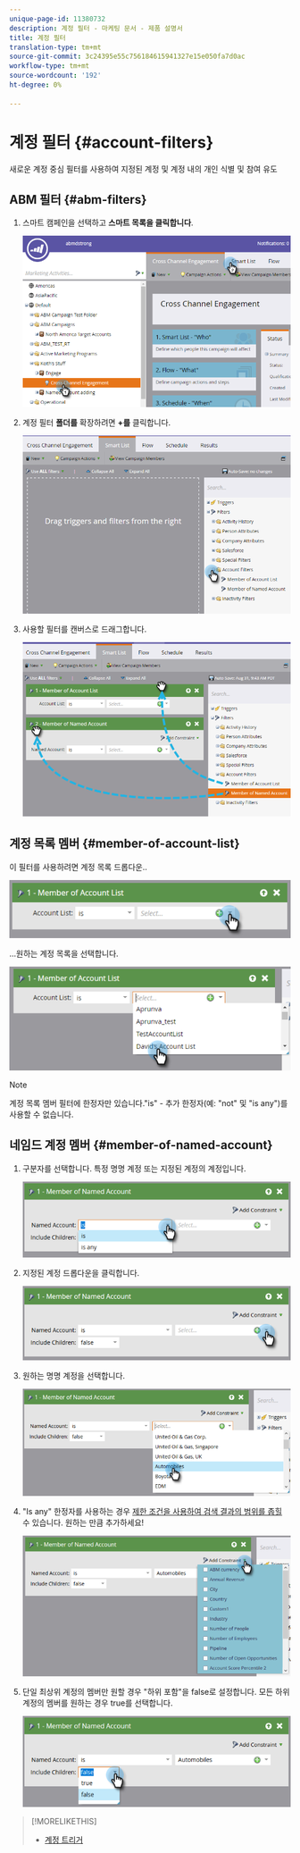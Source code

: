 ```yaml
---
unique-page-id: 11380732
description: 계정 필터 - 마케팅 문서 - 제품 설명서
title: 계정 필터
translation-type: tm+mt
source-git-commit: 3c24395e55c756184615941327e15e050fa7d0ac
workflow-type: tm+mt
source-wordcount: '192'
ht-degree: 0%

---
```



# 계정 필터 {#account-filters}

새로운 계정 중심 필터를 사용하여 지정된 계정 및 계정 내의 개인 식별 및 참여 유도

## ABM 필터 {#abm-filters}

1. 스마트 캠페인을 선택하고 **스마트 목록을 클릭합니다**.

   ![](assets/one.png)

1. 계정 필터 **폴더를** 확장하려면 **+를** 클릭합니다.

   ![](assets/two.png)

1. 사용할 필터를 캔버스로 드래그합니다.

   ![](assets/three.png)

## 계정 목록 멤버 {#member-of-account-list}

이 필터를 사용하려면 계정 목록 드롭다운..

![](assets/four.png)

...원하는 계정 목록을 선택합니다.

![](assets/five.png)

>[!NOTE]
>
>계정 목록 멤버 필터에 한정자만 있습니다.&quot;is&quot; - 추가 한정자(예: &quot;not&quot; 및 &quot;is any&quot;)를 사용할 수 없습니다.

## 네임드 계정 멤버 {#member-of-named-account}

1. 구분자를 선택합니다. 특정 명명 계정 또는 지정된 계정의 계정입니다.

   ![](assets/six.png)

1. 지정된 계정 드롭다운을 클릭합니다.

   ![](assets/seven.png)

1. 원하는 명명 계정을 선택합니다.

   ![](assets/eight.png)

1. &quot;Is any&quot; 한정자를 사용하는 경우 [제한 조건을 사용하여 검색 결과의 범위를 좁힐](http://docs.marketo.com/display/DOCS/Add+a+Constraint+to+a+Smart+List+Filter) 수 있습니다. 원하는 만큼 추가하세요!

   ![](assets/nine.png)

1. 단일 최상위 계정의 멤버만 원할 경우 &quot;하위 포함&quot;을 false로 설정합니다. 모든 하위 계정의 멤버를 원하는 경우 true를 선택합니다.

   ![](assets/ten.png)

>[!MORELIKETHIS]
>
>* [계정 트리거](account-triggers.md)

